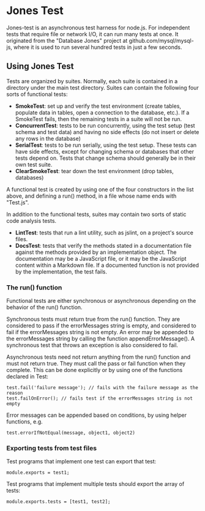 Jones Test 
==========

Jones-test is an asynchronous test harness for node.js.  For independent tests
that require file or network I/O, it can run many tests at once. It originated
from the "Database Jones" project at  github.com/mysql/mysql-js, where it is
used to run several hundred tests in just a few seconds.


Using Jones Test
----------------

Tests are organized by suites.  Normally, each suite is contained in a directory
under the main test directory.  Suites can contain the following four sorts of
functional tests:

* **SmokeTest**: set up and verify the test environment (create tables, populate
  data in tables, open a connection to the database, etc.).  If a SmokeTest
  fails, then the remaining tests in a suite will not be run.
* **ConcurrentTest**: tests to be run concurrently, using the test setup
  (test schema and test data) and having no side effects (do not insert
  or delete any rows in the database)
* **SerialTest**: tests to be run serially, using the test setup. These tests
  can have side effects, except for changing schema or databases that other
  tests depend on. Tests that change schema should generally be in their own
  test suite.
* **ClearSmokeTest**: tear down the test environment (drop tables, databases)

A functional test is created by using one of the four constructors in the list 
above, and defining a run() method, in a file whose name ends with "Test.js". 

In addition to the functional tests, suites may contain two sorts of static code
analysis tests.
* **LintTest**: tests that run a lint utility, such as jslint, on a project's source 
  files.
* **DocsTest**: tests that verify the methods stated in a documentation file 
  against the methods provided by an implementation object.  The documentation
  may be a JavaScript file, or it may be the JavaScript content within a
  Markdown file. If a documented function is not provided by the implementation,
  the test fails.

### The run() function

Functional tests are either synchronous or asynchronous depending on the 
behavior of the run() function.

Synchronous tests must return true from the run() function. They are
considered to pass if the errorMessages string is empty, and considered 
to fail if the errorMessages string is not empty. An error may be appended
to the errorMessages string by calling the function appendErrorMessage().
A synchronous test that throws an exception is also considered to fail.

Asynchronous tests need not return anything from the run() function and must
not return true. They must call the pass or fail function when they complete.
This can be done explicitly or by using one of the functions declared in Test:

    test.fail('failure message'); // fails with the failure message as the reason
    test.failOnError(); // fails test if the errorMessages string is not empty

Error messages can be appended based on conditions, by using helper
functions, e.g.

    test.errorIfNotEqual(message, object1, object2)

### Exporting tests from test files

Test programs that implement one test can export that test:

    module.exports = test1;

Test programs that implement multiple tests should export the array of tests:

    module.exports.tests = [test1, test2];

